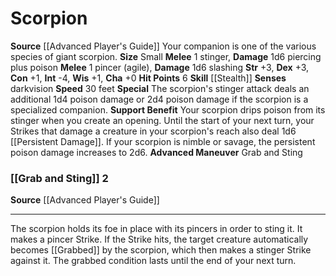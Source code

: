 ﻿---
burrow_speed: null
charisma: '+0'
climb_speed: null
constitution: '+1'
dexterity: '+3'
element: null
fly_speed: null
hp: '6'
id: '22'
intelligence: '-4'
land_speed: '30'
max_speed: '30'
name: Scorpion
rarity: Common
sense:
- darkvision
size: Small
skill:
- '[[DATABASE/skill/Stealth|Stealth]]'
source: '[[DATABASE/source/Advanced Player''s Guide|Advanced Player''s Guide]]'
speed:
- 30 feet
strength: '+3'
strength_req: '3'
swim_speed: null
trait: null
type: Animal Companion
wisdom: '+1'

---
# Scorpion

**Source** [[Advanced Player's Guide]] 
Your companion is one of the various species of giant scorpion.
**Size** Small
**Melee** <span class="action-icon">1</span> stinger, **Damage** 1d6 piercing plus poison
**Melee** <span class="action-icon">1</span> pincer (agile), **Damage** 1d6 slashing
**Str** +3, **Dex** +3, **Con** +1, **Int** -4, **Wis** +1, **Cha** +0
**Hit Points** 6
**Skill** [[Stealth]] 
**Senses** darkvision
**Speed** 30 feet
**Special** The scorpion's stinger attack deals an additional 1d4 poison damage or 2d4 poison damage if the scorpion is a specialized companion.
**Support Benefit** Your scorpion drips poison from its stinger when you create an opening. Until the start of your next turn, your Strikes that damage a creature in your scorpion's reach also deal 1d6 [[Persistent Damage]]. If your scorpion is nimble or savage, the persistent poison damage increases to 2d6.
**Advanced Maneuver** Grab and Sting

### [[Grab and Sting]] <span class="action-icon">2</span>

**Source** [[Advanced Player's Guide]]

---
The scorpion holds its foe in place with its pincers in order to sting it. It makes a pincer Strike. If the Strike hits, the target creature automatically becomes [[Grabbed]] by the scorpion, which then makes a stinger Strike against it. The grabbed condition lasts until the end of your next turn.
